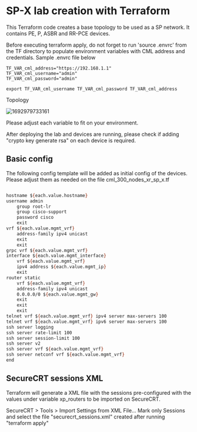 # SP-X lab creation with Terraform

This Terraform code creates a base topology to be used as a SP network. It contains PE, P, ASBR and RR-PCE devices.

Before executing terraform apply, do not forget to run 'source .envrc' from the TF directory to populate environment variables with CML address and credentials. Sample .envrc file below

```
TF_VAR_cml_address="https://192.168.1.1"
TF_VAR_cml_username="admin"
TF_VAR_cml_password="admin"

export TF_VAR_cml_username TF_VAR_cml_password TF_VAR_cml_address
```

Topology

![1692979733161](image/README/1692979733161.png)

Please adjust each variable to fit on your environment.

After deploying the lab and devices are running, please check if adding "crypto key generate rsa" on each device is required.

## Basic config

The following config template will be added as initial config of the devices. Please adjust them as needed on the file cml_300_nodes_xr_sp_x.tf

```abc

hostname ${each.value.hostname}
username admin
    group root-lr
    group cisco-support
    password cisco
    exit
vrf ${each.value.mgmt_vrf}
    address-family ipv4 unicast
    exit
    exit
grpc vrf ${each.value.mgmt_vrf}
interface ${each.value.mgmt_interface}
    vrf ${each.value.mgmt_vrf} 
    ipv4 address ${each.value.mgmt_ip}
    exit
router static
    vrf ${each.value.mgmt_vrf}
    address-family ipv4 unicast
    0.0.0.0/0 ${each.value.mgmt_gw}
    exit
    exit
    exit
telnet vrf ${each.value.mgmt_vrf} ipv4 server max-servers 100
telnet vrf ${each.value.mgmt_vrf} ipv6 server max-servers 100
ssh server logging
ssh server rate-limit 100
ssh server session-limit 100
ssh server v2
ssh server vrf ${each.value.mgmt_vrf}
ssh server netconf vrf ${each.value.mgmt_vrf}
end
```

## SecureCRT sessions XML

Terraform will generate a XML file with the sessions pre-configured with the values under variable xp_routers to be imported on SecureCRT.

SecureCRT > Tools > Import Settings from XML File...
Mark only Sessions and select the file "securecrt_sessions.xml" created after running "terraform apply"
